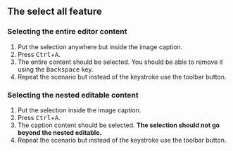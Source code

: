 ## The select all feature

### Selecting the entire editor content

1. Put the selection anywhere but inside the image caption.
2. Press <kbd>Ctrl</kbd>+<kbd>A</kbd>.
3. The entire content should be selected. You should be able to remove it using the <kbd>Backspace</kbd> key.
4. Repeat the scenario but instead of the keystroke use the toolbar button.

### Selecting the nested editable content

1. Put the selection inside the image caption.
2. Press <kbd>Ctrl</kbd>+<kbd>A</kbd>.
3. The caption content should be selected. **The selection should not go beyond the nested editable.**
4. Repeat the scenario but instead of the keystroke use the toolbar button.
